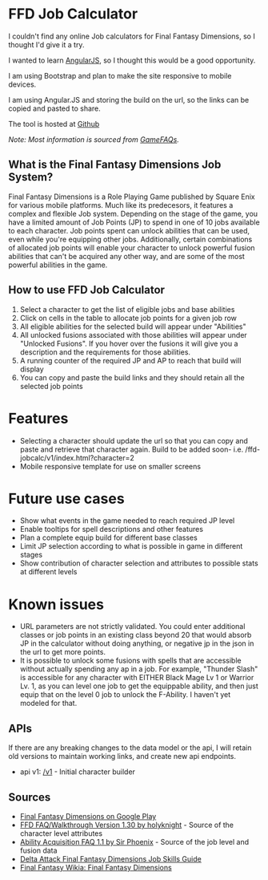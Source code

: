 FFD Job Calculator
==================
I couldn't find any online Job calculators for Final Fantasy Dimensions, so I thought I'd give it a try.

I wanted to learn [AngularJS](http://angularjs.org/), so I thought this would be a good opportunity.  

I am using Bootstrap and plan to make the site responsive to mobile devices.

I am using Angular.JS and storing the build on the url, so the links can be copied and pasted to share.

The tool is hosted at [Github](http://infomofo.github.com/ffd-jobcalc/v1/index.html)

_Note: Most information is sourced from [GameFAQs](http://www.gamefaqs.com/iphone/672352-final-fantasy-dimensions/faqs)._

What is the Final Fantasy Dimensions Job System?
------------------------------------------------
Final Fantasy Dimensions is a Role Playing Game published by Square Enix for various mobile platforms.  Much like its predecesors, it features a complex and flexible Job system.  Depending on the stage of the game, you have a limited amount of Job Points (JP) to spend in one of 10 jobs available to each character.  Job points spent can unlock abilities that can be used, even while you're equipping other jobs.  Additionally, certain combinations of allocated job points will enable your character to unlock powerful fusion abilities that can't be acquired any other way, and are some of the most powerful abilities in the game.

How to use FFD Job Calculator
-----------------------------
1. Select a character to get the list of eligible jobs and base abilities
2. Click on cells in the table to allocate job points for a given job row
3. All eligible abilities for the selected build will appear under "Abilities"
4. All unlocked fusions associated with those abilities will appear under "Unlocked Fusions".  If you hover over the fusions it will give you a description and the requirements for those abilities.
5. A running counter of the required JP and AP to reach that build will display
6. You can copy and paste the build links and they should retain all the selected job points

Features
========
* Selecting a character should update the url so that you can copy and paste and retrieve that character again.  Build to be added soon- i.e. /ffd-jobcalc/v1/index.html?character=2
* Mobile responsive template for use on smaller screens

Future use cases
================
* Show what events in the game needed to reach required JP level
* Enable tooltips for spell descriptions and other features
* Plan a complete equip build for different base classes
* Limit JP selection according to what is possible in game in different stages
* Show contribution of character selection and attributes to possible stats at different levels

Known issues
============
* URL parameters are not strictly validated.  You could enter additional classes or job points in an existing class beyond 20 that would absorb JP in the calculator without doing anything, or negative jp in the json in the url to get more points.
* It is possible to unlock some fusions with spells that are accessible without actually spending any ap in a job.  For example, "Thunder Slash" is accessible for any character with EITHER Black Mage Lv 1 or Warrior Lv. 1, as you can level one job to get the equippable ability, and then just equip that on the level 0 job to unlock the F-Ability.  I haven't yet modeled for that.

APIs
---------
If there are any breaking changes to the data model or the api, I will retain old versions to maintain working links, and create new api endpoints.

* api v1: [/v1](./v1) - Initial character builder

Sources
-------
* [Final Fantasy Dimensions on Google Play](https://play.google.com/store/apps/details?id=com.square_enix.android_googleplay.ffl_gp)
* [FFD FAQ/Walkthrough Version 1.30 by holyknight](http://www.gamefaqs.com/iphone/672352-final-fantasy-dimensions/faqs/65107) - Source of the character level attributes
* [Ability Acquisition FAQ 1.1 by Sir Phoenix](http://www.gamefaqs.com/iphone/672352-final-fantasy-dimensions/faqs/66204#section30) - Source of the job level and fusion data
* [Delta Attack Final Fantasy Dimensions Job Skills Guide](http://www.deltaattack.com/2013/01/16/final-fantasy-dimensions-job-abilities-faq-help/)
* [Final Fantasy Wikia: Final Fantasy Dimensions](http://finalfantasy.wikia.com/wiki/Final_Fantasy_Dimensions)
